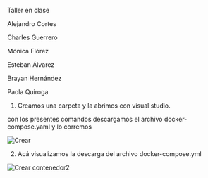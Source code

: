 Taller en clase 

Alejandro Cortes 

Charles Guerrero 

Mónica Flórez 

Esteban Álvarez 

Brayan Hernández 

Paola Quiroga  

 

1. Creamos una carpeta y la abrimos con visual studio.  

con los presentes comandos descargamos el archivo docker-compose.yaml y lo corremos 

<img src=https://github.com/jaiderospina/DevSecOps/blob/main/CONTENEDORES/TallerClase/Grupo3/1.Crear%20un%20contenedor.png](https://github.com/jaiderospina/DevSecOps/blob/main/EscanerVulneranilidades/Grupo3/1.PNG)
 alt="Crear">
</p>

2. Acá visualizamos la descarga del archivo docker-compose.yml

<img src=(https://github.com/jaiderospina/DevSecOps/blob/main/EscanerVulneranilidades/Grupo3/2.PNG)
 alt="Crear contenedor2">
</p>
